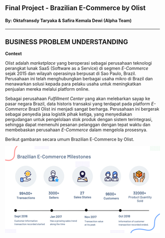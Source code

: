 ## Final Project - Brazilian E-Commerce by Olist
#### By: Oktafransdy Taryaka & Safira Kemala Dewi (Alpha Team)
<hr>

<!-- ABOUT THE PROJECT -->
## BUSINESS PROBLEM UNDERSTANDING

**Context**

Olist adalah *marketplace* yang beroperasi sebagai perusahaan teknologi perangkat lunak SaaS (Software as a Service) di segmen *E-Commerce* sejak 2015 dan wilayah operasinya berpusat di Sao Paulo, Brazil. Perusahaan ini telah menghubungkan berbagai usaha mikro di Brazil dan menawarkan solusi kepada para pelaku usaha untuk meningkatkan penjualan mereka melalui platform online. 

Sebagai perusahaan <i>Fulfillment Center</i> yang akan melebarkan sayap ke pasar negara Brazil, data historis transaksi yang terdapat pada platform <i>E-Commerce</i> Brazil Olist ini menjadi sangat berharga. Perusahaan ini bergerak sebagai penyedia jasa logistik pihak ketiga, yang menyediakan pergudangan untuk pengelolaan stok produk dengan sistem terintegrasi, sehingga dapat memenuhi pesanan pelanggan dengan tepat waktu dan membebaskan perusahaan <i>E-Commerce</i> dalam mengelola prosesnya. 

Berikut gambaran secara umum Brazilian E-Commerce by Olist.

![Overview](https://github.com/PurwadhikaDev/AlphaTeam_JC_DS_VL_06_FinalProject/blob/2164d2d5a3dce8ad0d0fcb817199c2ee15c816a0/Overview.png?raw=True)
